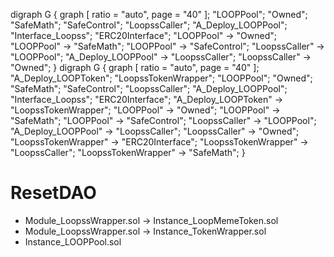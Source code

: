 digraph G {
  graph [ ratio = "auto", page = "40" ];
  "LOOPPool";
  "Owned";
  "SafeMath";
  "SafeControl";
  "LoopssCaller";
  "A_Deploy_LOOPPool";
  "Interface_Loopss";
  "ERC20Interface";
  "LOOPPool" -> "Owned";
  "LOOPPool" -> "SafeMath";
  "LOOPPool" -> "SafeControl";
  "LoopssCaller" -> "LOOPPool";
  "A_Deploy_LOOPPool" -> "LoopssCaller";
  "LoopssCaller" -> "Owned";
}
digraph G {
  graph [ ratio = "auto", page = "40" ];
  "A_Deploy_LOOPToken";
  "LoopssTokenWrapper";
  "LOOPPool";
  "Owned";
  "SafeMath";
  "SafeControl";
  "LoopssCaller";
  "A_Deploy_LOOPPool";
  "Interface_Loopss";
  "ERC20Interface";
  "A_Deploy_LOOPToken" -> "LoopssTokenWrapper";
  "LOOPPool" -> "Owned";
  "LOOPPool" -> "SafeMath";
  "LOOPPool" -> "SafeControl";
  "LoopssCaller" -> "LOOPPool";
  "A_Deploy_LOOPPool" -> "LoopssCaller";
  "LoopssCaller" -> "Owned";
  "LoopssTokenWrapper" -> "ERC20Interface";
  "LoopssTokenWrapper" -> "LoopssCaller";
  "LoopssTokenWrapper" -> "SafeMath";
}


# ResetDAO
- Module_LoopssWrapper.sol → Instance_LoopMemeToken.sol
- Module_LoopssWrapper.sol → Instance_TokenWrapper.sol
- Instance_LOOPPool.sol